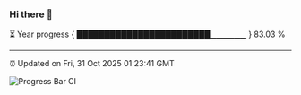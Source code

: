 ### Hi there 👋

⏳ Year progress { ████████████████████████▁▁▁▁▁▁ } 83.03 %

---

⏰ Updated on Fri, 31 Oct 2025 01:23:41 GMT

![Progress Bar CI](https://github.com/JuvenileQ/Progress-Bar-CI/workflows/main/badge.svg)
